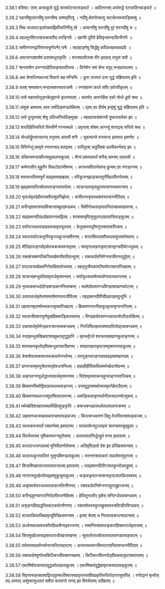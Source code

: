 3.38.1
वसिष्ठः:
एवम् अत्याकुले युद्धे सास्फोटभटसङ्कटे ।
आदिनान्तम् असंरुद्धे रटत्कठिनकङ्कटे ॥


3.38.2
वहन्तीषूत्पतन्तीषु पतन्तीष्व् अश्मवृष्टिषु ।
नदीषु क्षेपणोत्थासु चटत्केत्वब्जपङ्क्तिषु ॥


3.38.3
मिथः फलाग्रटङ्कोत्थवह्निशीकरिणीसु खे ।
आयान्तीषु पतन्तीषु दूरं शरनदीषु च ॥


3.38.4
वहल्लूनशिरःपद्मचक्रावर्तैस् तरङ्गितैः ।
खार्णवे पूरिते हेतिवृन्दमन्दाकिनीगणैः ॥


3.38.5
समीरणरणद्वारिशस्त्रचूर्णघनैर् घनैः ।
सदाहाङ्गेषु सिद्धेषु कपिकच्छव्यथाप्रदैः ॥


3.38.6
अष्टभागदशाशेषं प्रतापमधुराकृतिः ।
शस्त्रघातौजसा वीर इवाहस् तनुतां ययौ ॥


3.38.7
श्रान्ताश्वेन प्रभग्नाग्रहेतिसङ्घातदीप्तयः ।
दिनेशेन समं सेना ययुर् मन्दप्रतापताम् ॥


3.38.8
अथ सेनाधिनाथाभ्यां विचार्य सह मन्त्रिभिः ।
दूताः परस्परं दत्ता युद्धं संह्रियताम् इति ॥


3.38.9
ततश् श्रमवशान् मन्दपत्त्रशस्त्रपराक्रमैः ।
रणसंहरणं काले सर्वैर् एवोररीकृतम् ॥


3.38.10
ततो महारथोत्तुङ्गकेतुप्रान्ते कृतास्पदम् ।
बलयोर् आरुरोहैक एको योधो ध्रुवो यथा ॥


3.38.11
अंशुकं भ्रामयाम् आस सर्वदिङ्मण्डलेक्षितम् ।
द्याम् एव दीर्घम् इन्द्वंशुं युद्धं संह्रियताम् इति ॥


3.38.12
ततो दुन्दुभयश् शेमुः प्रतिध्वनितदिङ्मुखाः ।
महाप्रलयसंशान्तौ पुष्करावर्तका इव ॥


3.38.13
शरादिहेतिसरितो विस्तीर्णे गगनस्थले ।
प्रवृत्ताश् शोषम् आगन्तुं शारद्यस् सरितो यथा ॥


3.38.14
योधदोर्द्रुमसञ्चारस् तनुताम् आययौ शनैः ।
भूकम्पान्ते वनस्पन्द इवावात इवार्णवः ॥


3.38.15
विनिर्गन्तुं प्रववृते रणारण्याद् बलद्वयम् ।
वारिपूरश् चतुर्दिक्कं प्रलयैकार्णवाद् इव ॥


3.38.16
उत्क्षिप्तमन्दरक्षीरसमुद्रवलनाकुलम् ।
सैन्यं प्रशमदावर्तं शनैस् साम्यम् उपाययौ ॥


3.38.17
क्रमेणासीन् मुहूर्तेन विकटोदरभीषणम् ।
अगस्त्यपीतार्णववच् छून्यम् एव रणाङ्गनम् ॥


3.38.18
शवसन्ततिसम्पूर्णं वहद्रक्तमहाह्रदम् ।
परिकूजनझाङ्कारपूर्णखिल्लीवनोपमम् ॥


3.38.19
बृहद्रक्तसरित्स्रोतस्तरङ्गरवघर्घरम् ।
साक्रन्दावसृताहूतस्वत्राणव्यग्रमानवम् ॥


3.38.20
मृतार्धमृतदेहौघरक्तौघस्रुतनिर्झरम् ।
सजीवनरपृष्ठस्थशवस्पन्दनभीतिदम् ॥


3.38.21
करीन्द्रशवराश्यग्रविश्रान्ताम्बुदखण्डकम् ।
विशीर्णरथसङ्घातजितच्छत्त्रमहावनम् ॥


3.38.22
वहद्रक्तनदीरंहःप्रोह्यमानरथद्विपम् ।
शरशक्त्यृष्टिमुसुलगदाप्रासासिसङ्कुलम् ॥


3.38.23
पर्याणाञ्चलसन्नाहकवचावृतभूतलम् ।
केतुचामरपट्टौघगुप्तशावशरीरकम् ॥


3.38.24
स्फारस्फोटकतूणीरकुञ्जकूजत्समीरणम् ।
शरराशिपलाशौघतल्पसुप्तशवेश्वरम् ॥


3.38.25
मौलिहाराङ्गदोद्द्योतचक्रचापवनावृतम् ।
श्वसृगालखगाकृष्टसान्द्रान्त्रदीर्घरज्जुकम् ॥


3.38.26
रक्तक्षेत्रक्वणत्किञ्चिच्छेषजीवातिदन्तुरम् ।
रक्तकर्दमनिर्मग्नसजीवनरदुर्दुरम् ॥


3.38.27
वराटकचयप्रेक्ष्यनिर्गताक्षिशतोच्चयम् ।
वहद्भुजौघकाष्टौघघोररक्तसरिच्छतम् ॥


3.38.28
साक्रन्दबन्धुवलितमृतार्धमृतमानवम् ।
सर्वायुधरथाश्वेभपर्याणासञ्चरान्तरम् ॥


3.38.29
नृत्यत्कबन्धदोर्दण्डषण्डकाननिताम्बरम् ।
मदमेदोवसागन्धपिण्डाक्तघ्राणकोटरम् ॥


3.38.30
उत्फालार्धमृतेभाश्वमार्यमाणाल्पजीवितम् ।
वहद्रक्तनदीवीचीप्रहारहतदुन्दुभि ॥


3.38.31
उह्यमानमृताश्वेभमकरासृक्सरिच्छटम् ।
म्रियमाणनरानीकफूत्कृतासृग्घनानिलम् ॥


3.38.32
स्वल्पजीवशरापूर्णमुखहिक्काङ्कितस्वरम् ।
पिण्डहार्यवसागन्धवातात्तोत्पीडलोहितम् ॥


3.38.33
उन्नासार्धमृतेभेन्द्रकराक्रान्तकबन्धकम् ।
निरधिष्ठितहस्त्यश्वपातितोद्यत्कबन्धकम् ॥


3.38.34
रुदद्बन्धुसखिभ्रष्टशवक्षुब्धासृगुद्ध्वनि ।
मृतभर्तृगले शस्त्रत्यक्तप्राणकुलाङ्गनम् ॥


3.38.35
शवस्थानकृतोद्ग्रीवबन्धुकायपरीक्षणम् ।
शवहारखराकृष्टसम्पृक्तनरव्याकुलम् ॥


3.38.36
केशशेवलवक्त्राब्जचक्रावर्तननर्तनम् ।
तरत्तुङ्गतरङ्गाढ्यवहद्रक्तमहानदम् ॥


3.38.37
प्राणान्तस्मृतपुत्रेष्टमातृदेवधनाभिधम् ।
हाहाहीहीतिकथितमर्मच्छेदनवेदनम् ॥


3.38.38
अङ्गलग्नायुधोद्धारव्यग्रार्धमृतमानवम् ।
विदेशमृतसाक्रन्दहूनतङ्गनताजिकम् ॥


3.38.39
म्रियमाणमिथोद्विष्टप्रारब्धरथसङ्गरम् ।
दन्तयुद्धासमर्थास्यस्मृतगेहेष्टदैवतम् ॥


3.38.40
म्रियमाणपथलज्जशूराश्रितपलायनम् ।
अशङ्कितासृगावर्तनीतास्पदगमोत्सुकम् ॥


3.38.41
मर्मच्छेदिशरव्रातव्यथाविहितहुङ्कृति ।
कबन्धबन्धप्रारब्धवेतालवलनाक्रमम् ॥


3.38.42
उह्यमानध्वजच्छत्त्रचारुचामरपङ्कजम् ।
किरत्सन्ध्यारुणं दिक्षु तेजस्विरक्तपङ्कजम् ॥


3.38.43
रथचक्रवनावर्तं रक्तार्णवम् इवाष्टमम् ।
पताकाफेनपुञ्जाढ्यं चारुचामरबुद्बुदम् ॥


3.38.44
विपर्यस्तरथं भूमिकम्पभग्नपुरोपमम् ।
उत्पातवातनिर्धूतद्रुमं वनम् इवाततम् ॥


3.38.45
कल्पदग्धजगत्प्रख्यं मुनिपीतार्णवोपमम् ।
अतिवृष्टिहतो देश इव प्रोच्छिन्नमानवम् ॥


3.38.46
कालायःकुन्तवलितं भुसुण्डीमण्डलाकुलम् ।
मत्तनागशवाकारं सन्नतोमरमुद्गरम् ॥


3.38.47
शिलाशिखरसञ्जाततालजालम् इवाततम् ।
पतद्रक्तनदीतीरजातकुन्तोन्नतद्रुमम् ॥


3.38.48
नागागस्यूतहेत्योघवृक्षांशुकुसुमाकुलम् ।
कङ्ककृष्टान्त्ररशनावृन्दजालकिताम्बरम् ॥


3.38.49
असृक्सरोवरध्वस्तपताकानलिनीगणम् ।
रक्तकर्दमनिर्मग्ननराहूतसुहृज्जनम् ॥


3.38.50
करीन्द्रकुणपागारनिर्यद्भीतजनेक्षितम् ।
हेतिलूनलतैर् वृक्षैस् सन्दिग्धोग्रकबन्धकम् ॥


3.38.51
असृङ्नदीवहद्धस्तिकटकर्परनौगणम् ।
रक्तस्रोतस्स्फुरच्छुक्लवस्त्रदिण्डीरपिण्डकम् ॥


3.38.52
सञ्चरन्निपतत्क्षिप्रमृत्युविच्छिन्नमानवम् ।
इतश् चेतश् च निपतत्कबन्धनवदानवम् ॥


3.38.53
ऊर्ध्वस्थालक्ष्यचक्रौघछिन्नसैन्यद्रवज्जनम् ।
रक्तनिस्स्रावभाङ्कारहिक्कारार्धमृतारवम् ॥


3.38.54
सिरामुखोल्लसद्रक्तधाराधौतव्रजत्खगम् ।
सुतालोत्तालवेतालतालताण्डवसङ्कटम् ॥


3.38.55
पर्यस्तरथदार्वन्तर्वनान्तरितसद्भटम् ।
अन्तस्स्थसज्जीवभटस्यन्दिस्यन्दनभीतिदम् ॥


3.38.56
रक्तकर्दमपूर्णास्यकिञ्चिज्जीवक्वणच्छवम् ।
किञ्चिज्जीवनरोद्ग्रीवकष्टदृष्टश्ववायसम् ॥


3.38.57
एकामिषोग्रक्रव्यादयुद्धकोलाहलाकुलम् ।
एकामिषार्थयुद्धेहामृतक्रव्यादसङ्कुलम् ॥


3.38.58
विवृत्तासङ्ख्याश्वद्विरदपुरुषाधीश्वररथप्रवृत्तास्तग्रीवप्रकृतिरुधिरोद्गारसुसरित् ।
रणोद्यानं मृत्योस् तद् अभवद् अशुष्कायुधलतं सशैलं कल्पान्ते जगद् इव विपर्यस्तम् अखिलम् ॥

